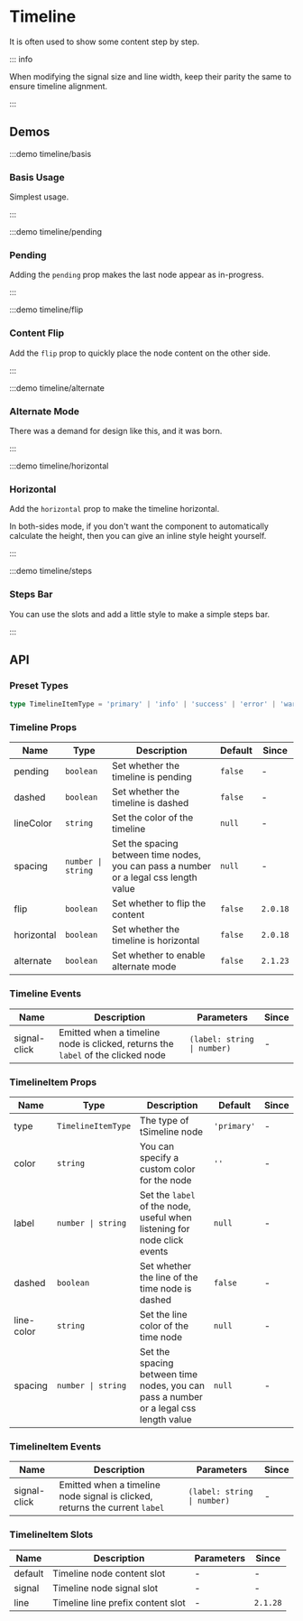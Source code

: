 # Timeline

It is often used to show some content step by step.

::: info

When modifying the signal size and line width, keep their parity the same to ensure timeline alignment.

:::

## Demos

:::demo timeline/basis

### Basis Usage

Simplest usage.

:::

:::demo timeline/pending

### Pending

Adding the `pending` prop makes the last node appear as in-progress.

:::

:::demo timeline/flip

### Content Flip

Add the `flip` prop to quickly place the node content on the other side.

:::

:::demo timeline/alternate

### Alternate Mode

There was a demand for design like this, and it was born.

:::

:::demo timeline/horizontal

### Horizontal

Add the `horizontal` prop to make the timeline horizontal.

In both-sides mode, if you don't want the component to automatically calculate the height, then you can give an inline style height yourself.

:::

:::demo timeline/steps

### Steps Bar

You can use the slots and add a little style to make a simple steps bar.

:::

## API

### Preset Types

```ts
type TimelineItemType = 'primary' | 'info' | 'success' | 'error' | 'warning' | 'disabled'
```

### Timeline Props

| Name       | Type               | Description                                                                           | Default | Since    |
| ---------- | ------------------ | ------------------------------------------------------------------------------------- | ------- | -------- |
| pending    | `boolean`          | Set whether the timeline is pending                                                   | `false` | -        |
| dashed     | `boolean`          | Set whether the timeline is dashed                                                    | `false` | -        |
| lineColor  | `string`           | Set the color of the timeline                                                         | `null`  | -        |
| spacing    | `number \| string` | Set the spacing between time nodes, you can pass a number or a legal css length value | `null`  | -        |
| flip       | `boolean`          | Set whether to flip the content                                                       | `false` | `2.0.18` |
| horizontal | `boolean`          | Set whether the timeline is horizontal                                                | `false` | `2.0.18` |
| alternate  | `boolean`          | Set whether to enable alternate mode                                                  | `false` | `2.1.23` |

### Timeline Events

| Name         | Description                                                                      | Parameters                  | Since |
| ------------ | -------------------------------------------------------------------------------- | --------------------------- | ----- |
| signal-click | Emitted when a timeline node is clicked, returns the `label` of the clicked node | `(label: string \| number)` | -     |

### TimelineItem Props

| Name       | Type               | Description                                                                           | Default     | Since |
| ---------- | ------------------ | ------------------------------------------------------------------------------------- | ----------- | ----- |
| type       | `TimelineItemType` | The type of tSimeline node                                                            | `'primary'` | -     |
| color      | `string`           | You can specify a custom color for the node                                           | `''`        | -     |
| label      | `number \| string` | Set the `label` of the node, useful when listening for node click events              | `null`      | -     |
| dashed     | `boolean`          | Set whether the line of the time node is dashed                                       | `false`     | -     |
| line-color | `string`           | Set the line color of the time node                                                   | `null`      | -     |
| spacing    | `number \| string` | Set the spacing between time nodes, you can pass a number or a legal css length value | `null`      | -     |

### TimelineItem Events

| Name         | Description                                                                 | Parameters                  | Since |
| ------------ | --------------------------------------------------------------------------- | --------------------------- | ----- |
| signal-click | Emitted when a timeline node signal is clicked, returns the current `label` | `(label: string \| number)` | -     |

### TimelineItem Slots

| Name    | Description                       | Parameters | Since    |
| ------- | --------------------------------- | ---------- | -------- |
| default | Timeline node content slot        | -          | -        |
| signal  | Timeline node signal slot         | -          | -        |
| line    | Timeline line prefix content slot | -          | `2.1.28` |
